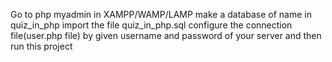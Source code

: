 Go to php myadmin in XAMPP/WAMP/LAMP
make a database of name in quiz_in_php
import the file quiz_in_php.sql
configure the connection file(user.php file) by given username and password of your server
and then run this project
